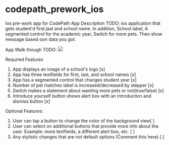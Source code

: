 # codepath_prework_ios
Ios pre-work app for CodePath
App Description
TODO: ios application that gets student'd first,last and school name. In addition, School label, A segmented control for the academic year, Switch for more pets. Then show message based oon data you got.

App Walk-though
TODO: ![](https://github.com/yerlandana/codepath_prework_ios/blob/main/hometask.gif)

Required Features
1. App displays an image of a school's logo [x]
2. App has three textfields for first, last, and school names [x]
3. App has a segmented control that changes student year [x]
4. Number of pet matches label is increased/decreased by stepper [x]
5. Switch makes a statement about wanting more pets or not(true/false) [x]
6. Introduce yourself button shows alert box with an introduciton and dismiss button [x]

Optional Features:
1. User can tap a button to change the color of the background view[ ]
3. User can select on additional buttons that provide more info about the user. Example: more textfields, a different alert box, etc. [ ]
4. Any stylistic changes that are not default options (Comment this here) [ ]
